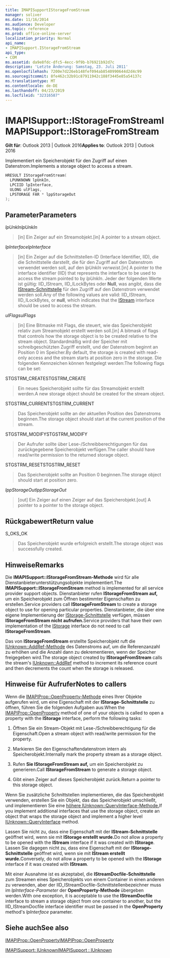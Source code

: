 ```yaml
---
title: IMAPISupportIStorageFromStream
manager: soliver
ms.date: 11/16/2014
ms.audience: Developer
ms.topic: reference
ms.prod: office-online-server
localization_priority: Normal
api_name:
- IMAPISupport.IStorageFromStream
api_type:
- COM
ms.assetid: da9e8fdc-dfc5-4ecc-9f9b-b76921b92d7c
description: 'Letzte Änderung: Samstag, 23. Juli 2011'
ms.openlocfilehash: 7200e7d226eb148fef094ab8540990644d2d4c99
ms.sourcegitcommit: 8fe462c32b91c87911942c188f3445e85a54137c
ms.translationtype: MT
ms.contentlocale: de-DE
ms.lasthandoff: 04/23/2019
ms.locfileid: "32316587"
---
```

# <a name="imapisupportistoragefromstream"></a><span data-ttu-id="b8517-103">IMAPISupport::IStorageFromStream</span><span class="sxs-lookup"><span data-stu-id="b8517-103">IMAPISupport::IStorageFromStream</span></span>

  
  
<span data-ttu-id="b8517-104">**Gilt für**: Outlook 2013 | Outlook 2016</span><span class="sxs-lookup"><span data-stu-id="b8517-104">**Applies to**: Outlook 2013 | Outlook 2016</span></span> 
  
<span data-ttu-id="b8517-105">Implementiert ein Speicherobjekt für den Zugriff auf einen Datenstrom.</span><span class="sxs-lookup"><span data-stu-id="b8517-105">Implements a storage object to access a stream.</span></span>
  
```cpp
HRESULT IStorageFromStream(
  LPUNKNOWN lpUnkIn,
  LPCIID lpInterface,
  ULONG ulFlags,
  LPSTORAGE FAR * lppStorageOut
);
```

## <a name="parameters"></a><span data-ttu-id="b8517-106">Parameter</span><span class="sxs-lookup"><span data-stu-id="b8517-106">Parameters</span></span>

 <span data-ttu-id="b8517-107">_lpUnkIn_</span><span class="sxs-lookup"><span data-stu-id="b8517-107">_lpUnkIn_</span></span>
  
> <span data-ttu-id="b8517-108">[in] Ein Zeiger auf ein Streamobjekt.</span><span class="sxs-lookup"><span data-stu-id="b8517-108">[in] A pointer to a stream object.</span></span>
    
 <span data-ttu-id="b8517-109">_lpInterface_</span><span class="sxs-lookup"><span data-stu-id="b8517-109">_lpInterface_</span></span>
  
> <span data-ttu-id="b8517-110">[in] Ein Zeiger auf die Schnittstellen-ID (Interface Identifier, IID), die die Schnittstelle darstellt, die für den Zugriff auf den Datenstrom verwendet werden soll, auf den _lpUnkIn verweist._</span><span class="sxs-lookup"><span data-stu-id="b8517-110">[in] A pointer to the interface identifier (IID) that represents the interface to be used to access the stream pointed to by  _lpUnkIn_.</span></span> <span data-ttu-id="b8517-111">Jeder der folgenden Werte ist gültig: IID_IStream, IID_ILockBytes oder **Null**, was angibt, dass die [IStream-Schnittstelle](https://msdn.microsoft.com/library/aa380034%28VS.85%29.aspx) für den Zugriff auf den Datenstrom verwendet werden soll.</span><span class="sxs-lookup"><span data-stu-id="b8517-111">Any of the following values are valid: IID_IStream, IID_ILockBytes, or **null**, which indicates that the [IStream](https://msdn.microsoft.com/library/aa380034%28VS.85%29.aspx) interface should be used to access the stream.</span></span> 
    
 <span data-ttu-id="b8517-112">_ulFlags_</span><span class="sxs-lookup"><span data-stu-id="b8517-112">_ulFlags_</span></span>
  
> <span data-ttu-id="b8517-113">[in] Eine Bitmaske mit Flags, die steuert, wie das Speicherobjekt relativ zum Streamobjekt erstellt werden soll.</span><span class="sxs-lookup"><span data-stu-id="b8517-113">[in] A bitmask of flags that controls how the storage object is to be created relative to the stream object.</span></span> <span data-ttu-id="b8517-114">Standardmäßig wird der Speicher mit schreibgeschützten Zugriff erstellt, und der Datenstrom beginnt an Position 0 im Speicher.</span><span class="sxs-lookup"><span data-stu-id="b8517-114">By default, the storage is created with read-only access and the stream starts at position zero in the storage.</span></span> <span data-ttu-id="b8517-115">Die folgenden Kennzeichen können festgelegt werden:</span><span class="sxs-lookup"><span data-stu-id="b8517-115">The following flags can be set:</span></span>
    
<span data-ttu-id="b8517-116">STGSTRM_CREATE</span><span class="sxs-lookup"><span data-stu-id="b8517-116">STGSTRM_CREATE</span></span> 
  
> <span data-ttu-id="b8517-117">Ein neues Speicherobjekt sollte für das Streamobjekt erstellt werden.</span><span class="sxs-lookup"><span data-stu-id="b8517-117">A new storage object should be created for the stream object.</span></span>
    
<span data-ttu-id="b8517-118">STGSTRM_CURRENT</span><span class="sxs-lookup"><span data-stu-id="b8517-118">STGSTRM_CURRENT</span></span> 
  
> <span data-ttu-id="b8517-119">Das Speicherobjekt sollte an der aktuellen Position des Datenstroms beginnen.</span><span class="sxs-lookup"><span data-stu-id="b8517-119">The storage object should start at the current position of the stream.</span></span>
    
<span data-ttu-id="b8517-120">STGSTRM_MODIFY</span><span class="sxs-lookup"><span data-stu-id="b8517-120">STGSTRM_MODIFY</span></span> 
  
> <span data-ttu-id="b8517-121">Der Aufrufer sollte über Lese-/Schreibberechtigungen für das zurückgegebene Speicherobjekt verfügen.</span><span class="sxs-lookup"><span data-stu-id="b8517-121">The caller should have read/write permission to the returned storage object.</span></span>
    
<span data-ttu-id="b8517-122">STGSTRM_RESET</span><span class="sxs-lookup"><span data-stu-id="b8517-122">STGSTRM_RESET</span></span> 
  
> <span data-ttu-id="b8517-123">Das Speicherobjekt sollte an Position 0 beginnen.</span><span class="sxs-lookup"><span data-stu-id="b8517-123">The storage object should start at position zero.</span></span>
    
 <span data-ttu-id="b8517-124">_lppStorageOut_</span><span class="sxs-lookup"><span data-stu-id="b8517-124">_lppStorageOut_</span></span>
  
> <span data-ttu-id="b8517-125">[out] Ein Zeiger auf einen Zeiger auf das Speicherobjekt.</span><span class="sxs-lookup"><span data-stu-id="b8517-125">[out] A pointer to a pointer to the storage object.</span></span>
    
## <a name="return-value"></a><span data-ttu-id="b8517-126">Rückgabewert</span><span class="sxs-lookup"><span data-stu-id="b8517-126">Return value</span></span>

<span data-ttu-id="b8517-127">S_OK</span><span class="sxs-lookup"><span data-stu-id="b8517-127">S_OK</span></span> 
  
> <span data-ttu-id="b8517-128">Das Speicherobjekt wurde erfolgreich erstellt.</span><span class="sxs-lookup"><span data-stu-id="b8517-128">The storage object was successfully created.</span></span>
    
## <a name="remarks"></a><span data-ttu-id="b8517-129">Hinweise</span><span class="sxs-lookup"><span data-stu-id="b8517-129">Remarks</span></span>

<span data-ttu-id="b8517-130">Die **IMAPISupport::IStorageFromStream-Methode** wird für alle Dienstanbieterunterstützungsobjekte implementiert.</span><span class="sxs-lookup"><span data-stu-id="b8517-130">The **IMAPISupport::IStorageFromStream** method is implemented for all service provider support objects.</span></span> <span data-ttu-id="b8517-131">Dienstanbieter rufen **IStorageFromStream auf,** um ein Speicherobjekt zum Öffnen bestimmter Eigenschaften zu erstellen.</span><span class="sxs-lookup"><span data-stu-id="b8517-131">Service providers call **IStorageFromStream** to create a storage object to use for opening particular properties.</span></span> <span data-ttu-id="b8517-132">Dienstanbieter, die über eine eigene Implementierung der [IStorage-Schnittstelle](https://msdn.microsoft.com/library/aa380015%28VS.85%29.aspx) verfügen, müssen **IStorageFromStream nicht aufrufen.**</span><span class="sxs-lookup"><span data-stu-id="b8517-132">Service providers that have their own implementation of the [IStorage](https://msdn.microsoft.com/library/aa380015%28VS.85%29.aspx) interface do not need to call **IStorageFromStream**.</span></span> 
  
<span data-ttu-id="b8517-133">Das von **IStorageFromStream** erstellte Speicherobjekt ruft die [IUnknown::AddRef-Methode](https://msdn.microsoft.com/library/ms691379%28v=VS.85%29.aspx) des Datenstroms auf, um die Referenzanzahl zu erhöhen und die Anzahl dann zu dekrementieren, wenn der Speicher freigegeben wird.</span><span class="sxs-lookup"><span data-stu-id="b8517-133">The storage object created by **IStorageFromStream** calls the stream's [IUnknown::AddRef](https://msdn.microsoft.com/library/ms691379%28v=VS.85%29.aspx) method to increment its reference count and then decrements the count when the storage is released.</span></span> 
  
## <a name="notes-to-callers"></a><span data-ttu-id="b8517-134">Hinweise für Aufrufer</span><span class="sxs-lookup"><span data-stu-id="b8517-134">Notes to callers</span></span>

<span data-ttu-id="b8517-135">Wenn die [IMAPIProp::OpenProperty-Methode](imapiprop-openproperty.md) eines Ihrer Objekte aufgerufen wird, um eine Eigenschaft mit der **IStorage-Schnittstelle** zu öffnen, führen Sie die folgenden Aufgaben aus:</span><span class="sxs-lookup"><span data-stu-id="b8517-135">When the [IMAPIProp::OpenProperty](imapiprop-openproperty.md) method of one of your objects is called to open a property with the **IStorage** interface, perform the following tasks:</span></span> 
  
1. <span data-ttu-id="b8517-136">Öffnen Sie ein Stream-Objekt mit Lese-/Schreibberechtigung für die Eigenschaft.</span><span class="sxs-lookup"><span data-stu-id="b8517-136">Open a stream object with read/write permission for the property.</span></span>
    
2. <span data-ttu-id="b8517-137">Markieren Sie den Eigenschaftendatenstrom intern als Speicherobjekt.</span><span class="sxs-lookup"><span data-stu-id="b8517-137">Internally mark the property stream as a storage object.</span></span>
    
3. <span data-ttu-id="b8517-138">Rufen **Sie IStorageFromStream auf,** um ein Speicherobjekt zu generieren.</span><span class="sxs-lookup"><span data-stu-id="b8517-138">Call **IStorageFromStream** to generate a storage object.</span></span> 
    
4. <span data-ttu-id="b8517-139">Gibt einen Zeiger auf dieses Speicherobjekt zurück.</span><span class="sxs-lookup"><span data-stu-id="b8517-139">Return a pointer to this storage object.</span></span>
    
<span data-ttu-id="b8517-140">Wenn Sie zusätzliche Schnittstellen implementieren, die das Speicherobjekt verwenden, erstellen Sie ein Objekt, das das Speicherobjekt umschließt, und implementieren Sie eine [höhere IUnknown::QueryInterface-Methode.](https://msdn.microsoft.com/library/ms682521%28v=VS.85%29.aspx)</span><span class="sxs-lookup"><span data-stu-id="b8517-140">If you implement additional interfaces that use the storage object, create an object that wraps the storage object and implement a higher level [IUnknown::QueryInterface](https://msdn.microsoft.com/library/ms682521%28v=VS.85%29.aspx) method.</span></span> 
  
<span data-ttu-id="b8517-141">Lassen Sie nicht zu, dass eine Eigenschaft mit der **IStream-Schnittstelle** geöffnet wird, wenn sie mit **IStorage erstellt wurde.**</span><span class="sxs-lookup"><span data-stu-id="b8517-141">Do not allow a property to be opened with the **IStream** interface if it was created with **IStorage**.</span></span> <span data-ttu-id="b8517-142">Lassen Sie dagegen nicht zu, dass eine Eigenschaft mit der **IStorage-Schnittstelle** geöffnet wird, wenn sie mit **IStream erstellt wurde.**</span><span class="sxs-lookup"><span data-stu-id="b8517-142">Conversely, do not allow a property to be opened with the **IStorage** interface if it was created with **IStream**.</span></span> 
  
<span data-ttu-id="b8517-143">Mit einer Ausnahme ist es akzeptabel, die **IStreamDocfile-Schnittstelle** zum Streamen eines Speicherobjekts von einem Container in einen anderen zu verwenden, aber der IID_IStreamDocfile-Schnittstellenbezeichner muss im _lpInterface-Parameter_ der **OpenProperty-Methode** übergeben werden.</span><span class="sxs-lookup"><span data-stu-id="b8517-143">With one exception, it is acceptable to use the **IStreamDocfile** interface to stream a storage object from one container to another, but the IID_IStreamDocfile interface identifier must be passed in the **OpenProperty** method's  _lpInterface_ parameter.</span></span> 
  
## <a name="see-also"></a><span data-ttu-id="b8517-144">Siehe auch</span><span class="sxs-lookup"><span data-stu-id="b8517-144">See also</span></span>



[<span data-ttu-id="b8517-145">IMAPIProp::OpenProperty</span><span class="sxs-lookup"><span data-stu-id="b8517-145">IMAPIProp::OpenProperty</span></span>](imapiprop-openproperty.md)
  
[<span data-ttu-id="b8517-146">IMAPISupport: IUnknown</span><span class="sxs-lookup"><span data-stu-id="b8517-146">IMAPISupport : IUnknown</span></span>](imapisupportiunknown.md)

